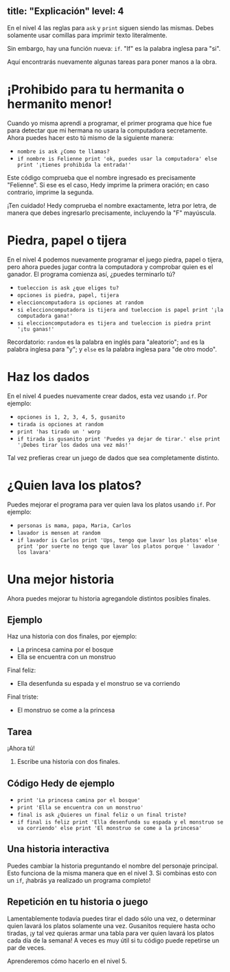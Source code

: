title: "Explicación"
level: 4
---
En el nivel 4 las reglas para `ask` y `print` siguen siendo las mismas. Debes solamente usar comillas para imprimir texto literalmente.

Sin embargo, hay una función nueva: `if`. "If" es la palabra inglesa para "si".

Aquí encontrarás nuevamente algunas tareas para poner manos a la obra.

# ¡Prohibido para tu hermanita o hermanito menor!

Cuando yo misma aprendí a programar, el primer programa que hice fue para detectar que mi hermana no usara la computadora secretamente. Ahora puedes hacer esto tú mismo de la siguiente manera:

* `nombre is ask ¿Como te llamas?`
* `if nombre is Felienne print 'ok, puedes usar la computadora' else print '¡tienes prohibida la entrada!'`

Este código comprueba que el nombre ingresado es precisamente "Felienne". Si ese es el caso, Hedy imprime la primera oración; en caso contrario, imprime la segunda.

¡Ten cuidado! Hedy comprueba el nombre exactamente, letra por letra, de manera que debes ingresarlo precisamente, incluyendo la "F" mayúscula.

# Piedra, papel o tijera

En el nivel 4 podemos nuevamente programar el juego piedra, papel o tijera, pero ahora puedes jugar contra la computadora y comprobar quien es el ganador. El programa comienza así, ¿puedes terminarlo tú?

* `tueleccion is ask ¿que eliges tu?`
* `opciones is piedra, papel, tijera`
* `eleccioncomputadora is opciones at random`
* `si eleccioncomputadora is tijera and tueleccion is papel print '¡la computadora gana!'`
* `si eleccioncomputadora es tijera and tueleccion is piedra print '¡tu ganas!'`

Recordatorio: `random` es la palabra en inglés para "aleatorio"; `and` es la palabra inglesa para "y"; y `else` es la palabra inglesa para "de otro modo".

# Haz los dados

En el nivel 4 puedes nuevamente crear dados, esta vez usando `if`. Por ejemplo:

* `opciones is 1, 2, 3, 4, 5, gusanito`
* `tirada is opciones at random`
* `print 'has tirado un ' worp`
* `if tirada is gusanito print 'Puedes ya dejar de tirar.' else print '¡Debes tirar los dados una vez más!'`

Tal vez prefieras crear un juego de dados que sea completamente distinto.

# ¿Quien lava los platos?

Puedes mejorar el programa para ver quien lava los platos usando `if`. Por ejemplo:

* `personas is mama, papa, Maria, Carlos`
* `lavador is mensen at random`
* `if lavador is Carlos print 'Ups, tengo que lavar los platos' else print 'por suerte no tengo que lavar los platos porque ' lavador ' los lavara'`

# Una mejor historia

Ahora puedes mejorar tu historia agregandole distintos posibles finales.

## Ejemplo

Haz una historia con dos finales, por ejemplo:

* La princesa camina por el bosque
* Ella se encuentra con un monstruo

Final feliz:

* Ella desenfunda su espada y el monstruo se va corriendo

Final triste:

* El monstruo se come a la princesa

## Tarea

¡Ahora tú!

1. Escribe una historia con dos finales.

## Código Hedy de ejemplo
* `print 'La princesa camina por el bosque'`
* `print 'Ella se encuentra con un monstruo'`
* `final is ask ¿Quieres un final feliz o un final triste?`
* `if final is feliz print 'Ella desenfunda su espada y el monstruo se va corriendo' else print 'El monstruo se come a la princesa'`

## Una historia interactiva

Puedes cambiar la historia preguntando el nombre del personaje principal. Esto funciona de la misma manera que en el nivel 3. Si combinas esto con un `if`, ¡habrás ya realizado un programa completo!

## Repetición en tu historia o juego

Lamentablemente todavía puedes tirar el dado sólo una vez, o determinar quien lavará los platos solamente una vez. Gusanitos requiere hasta ocho tiradas, ¡y tal vez quieras armar una tabla para ver quien lavará los platos cada día de la semana! A veces es muy útil si tu código puede repetirse un par de veces.

Aprenderemos cómo hacerlo en el nivel 5.
